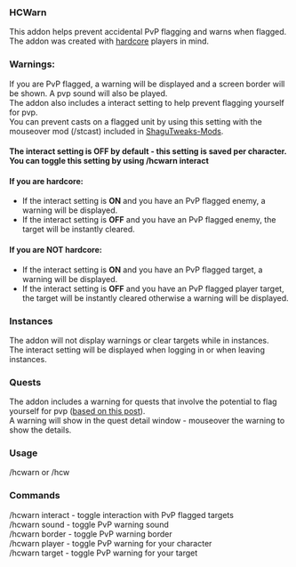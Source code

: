 ### HCWarn
This addon helps prevent accidental PvP flagging and warns when flagged.    
The addon was created with [hardcore](https://turtle-wow.org/#/hardcore-mode]) players in mind.    

### Warnings:
If you are PvP flagged, a warning will be displayed and a screen border will be shown. A pvp sound will also be played.   
The addon also includes a interact setting to help prevent flagging yourself for pvp.   
You can prevent casts on a flagged unit by using this setting with the mouseover mod (/stcast) included in [ShaguTweaks-Mods](https://github.com/GryllsAddons/ShaguTweaks-Mods).
#### The interact setting is OFF by default - this setting is saved per character. You can toggle this setting by using /hcwarn interact
#### If you are hardcore:     
- If the interact setting is **ON** and you have an PvP flagged enemy, a warning will be displayed.    
- If the interact setting is **OFF** and you have an PvP flagged enemy, the target will be instantly cleared.
#### If you are NOT hardcore:     
- If the interact setting is **ON** and you have an PvP flagged target, a warning will be displayed.    
- If the interact setting is **OFF** and you have an PvP flagged player target, the target will be instantly cleared otherwise a warning will be displayed.     
### Instances
The addon will not display warnings or clear targets while in instances.     
The interact setting will be displayed when logging in or when leaving instances.       
### Quests
The addon includes a warning for quests that involve the potential to flag yourself for pvp ([based on this post](https://forum.turtle-wow.org/viewtopic.php?f=37&t=4490)).     
A warning will show in the quest detail window - mouseover the warning to show the details.     
### Usage
/hcwarn or /hcw    
### Commands
/hcwarn interact - toggle interaction with PvP flagged targets     
/hcwarn sound - toggle PvP warning sound     
/hcwarn border - toggle PvP warning border     
/hcwarn player - toggle PvP warning for your character     
/hcwarn target - toggle PvP warning for your target     

